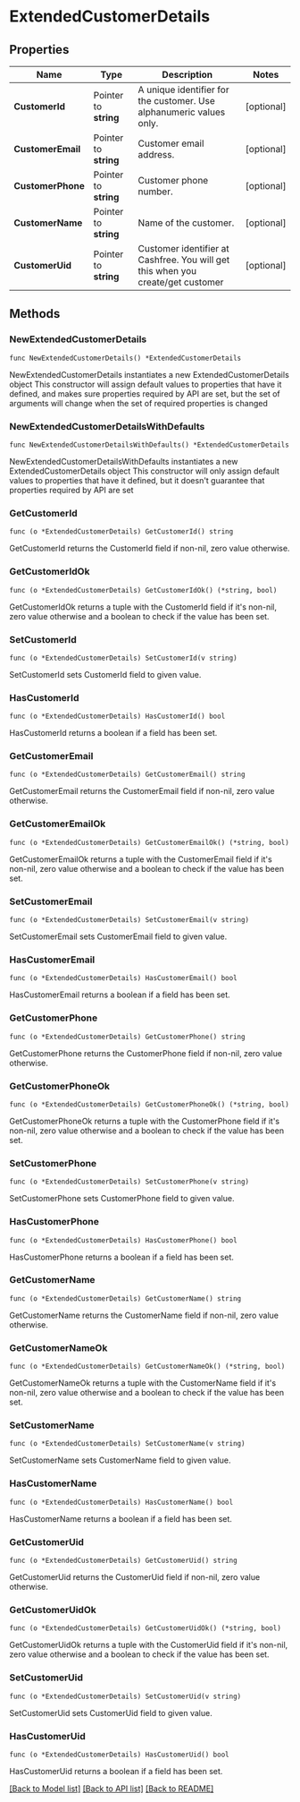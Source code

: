 # ExtendedCustomerDetails

## Properties

Name | Type | Description | Notes
------------ | ------------- | ------------- | -------------
**CustomerId** | Pointer to **string** | A unique identifier for the customer. Use alphanumeric values only. | [optional] 
**CustomerEmail** | Pointer to **string** | Customer email address. | [optional] 
**CustomerPhone** | Pointer to **string** | Customer phone number. | [optional] 
**CustomerName** | Pointer to **string** | Name of the customer. | [optional] 
**CustomerUid** | Pointer to **string** | Customer identifier at Cashfree. You will get this when you create/get customer       | [optional] 

## Methods

### NewExtendedCustomerDetails

`func NewExtendedCustomerDetails() *ExtendedCustomerDetails`

NewExtendedCustomerDetails instantiates a new ExtendedCustomerDetails object
This constructor will assign default values to properties that have it defined,
and makes sure properties required by API are set, but the set of arguments
will change when the set of required properties is changed

### NewExtendedCustomerDetailsWithDefaults

`func NewExtendedCustomerDetailsWithDefaults() *ExtendedCustomerDetails`

NewExtendedCustomerDetailsWithDefaults instantiates a new ExtendedCustomerDetails object
This constructor will only assign default values to properties that have it defined,
but it doesn't guarantee that properties required by API are set

### GetCustomerId

`func (o *ExtendedCustomerDetails) GetCustomerId() string`

GetCustomerId returns the CustomerId field if non-nil, zero value otherwise.

### GetCustomerIdOk

`func (o *ExtendedCustomerDetails) GetCustomerIdOk() (*string, bool)`

GetCustomerIdOk returns a tuple with the CustomerId field if it's non-nil, zero value otherwise
and a boolean to check if the value has been set.

### SetCustomerId

`func (o *ExtendedCustomerDetails) SetCustomerId(v string)`

SetCustomerId sets CustomerId field to given value.

### HasCustomerId

`func (o *ExtendedCustomerDetails) HasCustomerId() bool`

HasCustomerId returns a boolean if a field has been set.

### GetCustomerEmail

`func (o *ExtendedCustomerDetails) GetCustomerEmail() string`

GetCustomerEmail returns the CustomerEmail field if non-nil, zero value otherwise.

### GetCustomerEmailOk

`func (o *ExtendedCustomerDetails) GetCustomerEmailOk() (*string, bool)`

GetCustomerEmailOk returns a tuple with the CustomerEmail field if it's non-nil, zero value otherwise
and a boolean to check if the value has been set.

### SetCustomerEmail

`func (o *ExtendedCustomerDetails) SetCustomerEmail(v string)`

SetCustomerEmail sets CustomerEmail field to given value.

### HasCustomerEmail

`func (o *ExtendedCustomerDetails) HasCustomerEmail() bool`

HasCustomerEmail returns a boolean if a field has been set.

### GetCustomerPhone

`func (o *ExtendedCustomerDetails) GetCustomerPhone() string`

GetCustomerPhone returns the CustomerPhone field if non-nil, zero value otherwise.

### GetCustomerPhoneOk

`func (o *ExtendedCustomerDetails) GetCustomerPhoneOk() (*string, bool)`

GetCustomerPhoneOk returns a tuple with the CustomerPhone field if it's non-nil, zero value otherwise
and a boolean to check if the value has been set.

### SetCustomerPhone

`func (o *ExtendedCustomerDetails) SetCustomerPhone(v string)`

SetCustomerPhone sets CustomerPhone field to given value.

### HasCustomerPhone

`func (o *ExtendedCustomerDetails) HasCustomerPhone() bool`

HasCustomerPhone returns a boolean if a field has been set.

### GetCustomerName

`func (o *ExtendedCustomerDetails) GetCustomerName() string`

GetCustomerName returns the CustomerName field if non-nil, zero value otherwise.

### GetCustomerNameOk

`func (o *ExtendedCustomerDetails) GetCustomerNameOk() (*string, bool)`

GetCustomerNameOk returns a tuple with the CustomerName field if it's non-nil, zero value otherwise
and a boolean to check if the value has been set.

### SetCustomerName

`func (o *ExtendedCustomerDetails) SetCustomerName(v string)`

SetCustomerName sets CustomerName field to given value.

### HasCustomerName

`func (o *ExtendedCustomerDetails) HasCustomerName() bool`

HasCustomerName returns a boolean if a field has been set.

### GetCustomerUid

`func (o *ExtendedCustomerDetails) GetCustomerUid() string`

GetCustomerUid returns the CustomerUid field if non-nil, zero value otherwise.

### GetCustomerUidOk

`func (o *ExtendedCustomerDetails) GetCustomerUidOk() (*string, bool)`

GetCustomerUidOk returns a tuple with the CustomerUid field if it's non-nil, zero value otherwise
and a boolean to check if the value has been set.

### SetCustomerUid

`func (o *ExtendedCustomerDetails) SetCustomerUid(v string)`

SetCustomerUid sets CustomerUid field to given value.

### HasCustomerUid

`func (o *ExtendedCustomerDetails) HasCustomerUid() bool`

HasCustomerUid returns a boolean if a field has been set.


[[Back to Model list]](../README.md#documentation-for-models) [[Back to API list]](../README.md#documentation-for-api-endpoints) [[Back to README]](../README.md)


